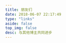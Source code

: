```yaml
---
title: 朋友们
date: 2018-06-07 22:17:49
type: "links"
aside: false
top_img: false
desc: 与其他博主共同进步
---
```

